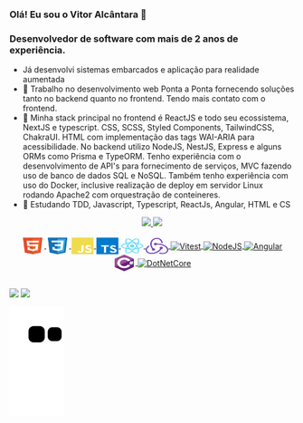 ### Olá! Eu sou o Vitor Alcântara 👋
### Desenvolvedor de software com mais de 2 anos de experiência.

- Já desenvolvi sistemas embarcados e aplicação para realidade aumentada
- 🔭 Trabalho no desenvolvimento web Ponta a Ponta fornecendo soluções tanto no backend quanto no frontend. Tendo mais contato com o frontend.
- 🧰 Minha stack principal no frontend é ReactJS e todo seu ecossistema, NextJS e typescript. CSS, SCSS, Styled Components, TailwindCSS, ChakraUI. HTML com implementação das tags WAI-ARIA para acessibilidade. No backend utilizo NodeJS, NestJS, Express e alguns ORMs como Prisma e TypeORM. Tenho experiência com o desenvolvimento de API's para fornecimento de serviços, MVC fazendo uso de banco de dados SQL e NoSQL. Também tenho experiência com uso do Docker, inclusive realização de deploy em servidor Linux rodando Apache2 com orquestração de conteineres.
- 🌱 Estudando TDD, Javascript, Typescript, ReactJs, Angular, HTML e CS
<div align="center">
  <a href="https://github.com/Vialc">
  <img height="180em" src="https://github-readme-stats.vercel.app/api?username=vialc&show_icons=true&&bg_color=DEG,22c1c3,1e8081,0d3536&title_color=000000&text_color=000000&icon_color=000000&theme=tokyonight&include_all_commits=true&count_private=true"/>
    
  <img height="180em" src="https://github-readme-stats.vercel.app/api/top-langs/?username=vialc&layout=compact&bg_color=DEG,0d3536,1e8081,22c1c3&title_color=000000&text_color=000000&langs_count=7&theme=tokyonight"/>
</div>
  <div style="display: inline_block" align="center"><br>
    <img align="center" alt="HTML" height="30" width="40" src="https://raw.githubusercontent.com/devicons/devicon/master/icons/html5/html5-original.svg">
    <img align="center" alt="CSS" height="30" width="40" src="https://raw.githubusercontent.com/devicons/devicon/master/icons/css3/css3-original.svg">
    <img align="center" alt="Js" height="30" width="40" src="https://raw.githubusercontent.com/devicons/devicon/master/icons/javascript/javascript-plain.svg">
    <img align="center" alt="Ts" height="30" width="40" src="https://raw.githubusercontent.com/devicons/devicon/master/icons/typescript/typescript-plain.svg">
    <img align="center" alt="React" height="30" width="40" src="https://raw.githubusercontent.com/devicons/devicon/master/icons/react/react-original.svg">
    <img align="center" alt="Redux" height="30" width="40" src="https://raw.githubusercontent.com/devicons/devicon/master/icons/redux/redux-original.svg">
    <img align="center" alt="Vitest" height="30" width="40" src="https://seeklogo.com/images/V/vitest-logo-9ADDA575A5-seeklogo.com.png">
    <img align="center" alt="NodeJS" height="30" width="40" src="https://cdn.jsdelivr.net/gh/devicons/devicon/icons/nodejs/nodejs-original.svg">
    <img align="center" alt="Angular" height="30" width="40" src="https://cdn.jsdelivr.net/gh/devicons/devicon/icons/angularjs/angularjs-original.svg">
    <img align="center" alt="Csharp" height="30" width="40" src="https://raw.githubusercontent.com/devicons/devicon/master/icons/csharp/csharp-original.svg">
    <img align="center" alt="DotNetCore" height="30" width="40" src="https://cdn.jsdelivr.net/gh/devicons/devicon/icons/dotnetcore/dotnetcore-original.svg">
    
</div>
  
  ##
  
<div>
    <a href = "mailto:costec222@gmail.com"><img src="https://img.shields.io/badge/-Gmail-%23333?style=for-the-badge&logo=gmail&logoColor=white" target="_blank"></a>
    <a href="https://www.linkedin.com/in/vitoralcantara-dev/" target="_blank"><img src="https://img.shields.io/badge/-LinkedIn-%230077B5?style=for-the-badge&logo=linkedin&logoColor=white" target="_blank"></a> 
  
  ![Snake animation](https://github.com/Vialc/Vialc/blob/output/github-contribution-grid-snake.svg)
  
</div>
